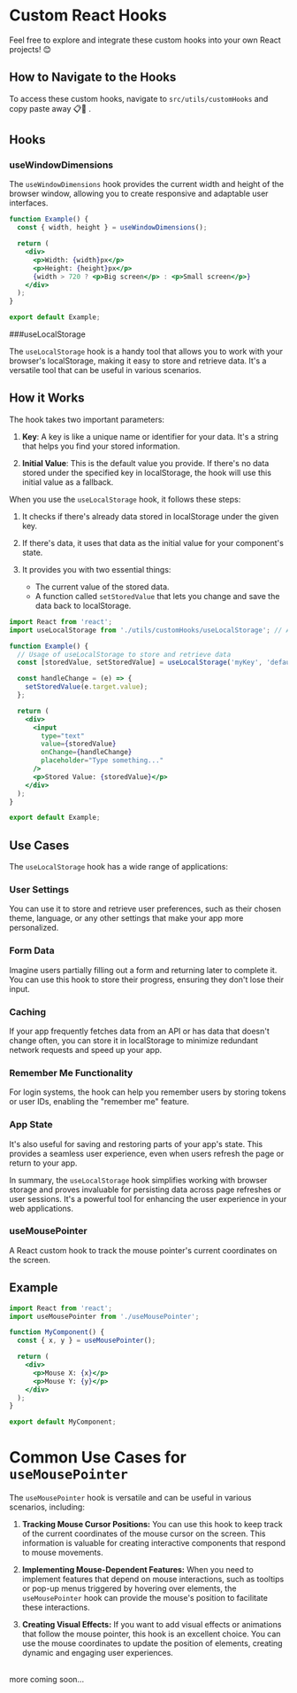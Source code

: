 # Custom React Hooks

Feel free to explore and integrate these custom hooks into your own React projects! 😊

## How to Navigate to the Hooks

To access these custom hooks, navigate to `src/utils/customHooks` and copy paste away 📋🚀
.

## Hooks



### useWindowDimensions

The `useWindowDimensions` hook provides the current width and height of the browser window, allowing you to create responsive and adaptable user interfaces.

```jsx
function Example() {
  const { width, height } = useWindowDimensions();

  return (
    <div>
      <p>Width: {width}px</p>
      <p>Height: {height}px</p>
      {width > 720 ? <p>Big screen</p> : <p>Small screen</p>}
    </div>
  );
}

export default Example;
```

###useLocalStorage

The `useLocalStorage` hook is a handy tool that allows you to work with your browser's localStorage, making it easy to store and retrieve data. It's a versatile tool that can be useful in various scenarios.

## How it Works

The hook takes two important parameters:

1. **Key**: A key is like a unique name or identifier for your data. It's a string that helps you find your stored information.

2. **Initial Value**: This is the default value you provide. If there's no data stored under the specified key in localStorage, the hook will use this initial value as a fallback.

When you use the `useLocalStorage` hook, it follows these steps:

1. It checks if there's already data stored in localStorage under the given key.

2. If there's data, it uses that data as the initial value for your component's state.

3. It provides you with two essential things:

   - The current value of the stored data.
   - A function called `setStoredValue` that lets you change and save the data back to localStorage.

```jsx
import React from 'react';
import useLocalStorage from './utils/customHooks/useLocalStorage'; // Adjust the import path

function Example() {
  // Usage of useLocalStorage to store and retrieve data
  const [storedValue, setStoredValue] = useLocalStorage('myKey', 'default-value');

  const handleChange = (e) => {
    setStoredValue(e.target.value);
  };

  return (
    <div>
      <input
        type="text"
        value={storedValue}
        onChange={handleChange}
        placeholder="Type something..."
      />
      <p>Stored Value: {storedValue}</p>
    </div>
  );
}

export default Example;
```

## Use Cases

The `useLocalStorage` hook has a wide range of applications:

### User Settings

You can use it to store and retrieve user preferences, such as their chosen theme, language, or any other settings that make your app more personalized.

### Form Data

Imagine users partially filling out a form and returning later to complete it. You can use this hook to store their progress, ensuring they don't lose their input.

### Caching

If your app frequently fetches data from an API or has data that doesn't change often, you can store it in localStorage to minimize redundant network requests and speed up your app.

### Remember Me Functionality

For login systems, the hook can help you remember users by storing tokens or user IDs, enabling the "remember me" feature.

### App State

It's also useful for saving and restoring parts of your app's state. This provides a seamless user experience, even when users refresh the page or return to your app.

In summary, the `useLocalStorage` hook simplifies working with browser storage and proves invaluable for persisting data across page refreshes or user sessions. It's a powerful tool for enhancing the user experience in your web applications.
<br>


### useMousePointer

A React custom hook to track the mouse pointer's current coordinates on the screen.

## Example

```jsx
import React from 'react';
import useMousePointer from './useMousePointer';

function MyComponent() {
  const { x, y } = useMousePointer();

  return (
    <div>
      <p>Mouse X: {x}</p>
      <p>Mouse Y: {y}</p>
    </div>
  );
}

export default MyComponent;
```
# Common Use Cases for `useMousePointer`

The `useMousePointer` hook is versatile and can be useful in various scenarios, including:

1. **Tracking Mouse Cursor Positions:** You can use this hook to keep track of the current coordinates of the mouse cursor on the screen. This information is valuable for creating interactive components that respond to mouse movements.

2. **Implementing Mouse-Dependent Features:** When you need to implement features that depend on mouse interactions, such as tooltips or pop-up menus triggered by hovering over elements, the `useMousePointer` hook can provide the mouse's position to facilitate these interactions.

3. **Creating Visual Effects:** If you want to add visual effects or animations that follow the mouse pointer, this hook is an excellent choice. You can use the mouse coordinates to update the position of elements, creating dynamic and engaging user experiences.

<br>
more coming soon...
